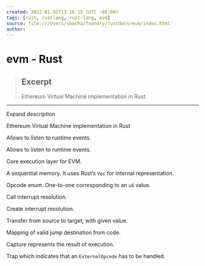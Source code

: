 ```yaml
---
created: 2022-01-02T13:16:15 (UTC -08:00)
tags: [rust, rustlang, rust-lang, evm]
source: file:///Users/sbacha/foundry/rustdocs/evm/index.html
author:
---
```


# evm - Rust

> ## Excerpt
>
> Ethereum Virtual Machine implementation in Rust

---

Expand description

Ethereum Virtual Machine implementation in Rust

Allows to listen to runtime events.

Allows to listen to runtime events.

Core execution layer for EVM.

A sequential memory. It uses Rust’s `Vec` for internal representation.

Opcode enum. One-to-one corresponding to an `u8` value.

Call interrupt resolution.

Create interrupt resolution.

Transfer from source to target, with given value.

Mapping of valid jump destination from code.

Capture represents the result of execution.

Trap which indicates that an `ExternalOpcode` has to be handled.
